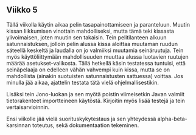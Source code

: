## Viikko 5

Tällä viikolla käytin aikaa pelin tasapainottamiseen ja paranteluun. Muutin kissan liikkumisen vinottain mahdolliseksi, mutta tämä teki kissasta ylivoimaisen, joten muutin sen takaisin. Tein pelitilanteen alkuun satunnaistuksen, jolloin pelin alussa kissa aloittaa muutaman ruudun säteellä keskeltä ja laudalla on jo valmiiksi muutamia seinäruutuja. Tein myös käyttöliittymään mahdollisuuden muuttaa alussa luotavien ruutujen määrää asetukset-valikosta. Tällä hetkellä käsin testatessa tuntuisi, että seinäpelaaja on edelleen vähän vahvempi kuin kissa, mutta se on mahdollista (ainakin suotuisten satunnaistusten sattuessa) voittaa. Jos minulla jää aikaa, ajattelin testata tätä vielä ohjelmallisestikin.

Lisäksi tein Jono-luokan ja sen myötä poistin viimeisetkin Javan valmiit tietorakenteet importteineen käytöstä. Kirjoitin myös lisää testejä ja tein vertaisarvioinnin.

Ensi viikolle jää vielä suorituskykytestaus ja sen yhteydessä alpha-beta-karsinnan toteutus, sekä dokumentaation tekeminen.
